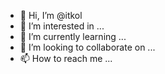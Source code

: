 - 👋 Hi, I’m @itkol
- 👀 I’m interested in ...
- 🌱 I’m currently learning ...
- 💞️ I’m looking to collaborate on ...
- 📫 How to reach me ...

<!---
itkol/itkol is a ✨ special ✨ repository because its `README.md` (this file) appears on your GitHub profile.
You can click the Preview link to take a look at your changes.
--->
